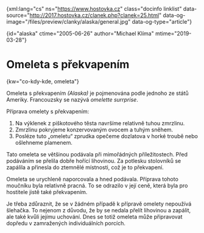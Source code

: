 
{xml:lang="cs" ns="https://www.hostovka.cz" class="docinfo linklist" data-source="http://2017.hostovka.cz/clanek.php?clanek=25.html" data-og-image="/files/preview/clanky/alaska/general.jpg" data-og-type="article"}

{id="alaska" ctime="2005-06-26" author="Michael Klíma" mtime="2019-03-28"}

# Omeleta s překvapením

<!-- generated attribute kw by user_udpatekw.sh on 2019-03-11, do not edit -->

{kw="co-kdy-kde, omeleta"}

Omeleta s překvapením _(Alaska)_ je pojmenována podle jednoho ze států Ameriky. Francouzsky se nazývá _omelette surrprise_.

Příprava omelety s překvapením:

 1. Na výklenek z piškotového těsta navršíme relativně tuhou zmrzlinu.
 2. Zmrzlinu pokryjeme konzervovaným ovocem a tuhým sněhem.
 3. Posléze tuto „omeletu“ zprudka opečeme dozlatova v horké troubě nebo ošlehneme plamenem.

Tato omeleta se většinou podávala při mimořádných příležitostech. Před podáváním se přelila dobře hořící lihovinou. Za potlesku stolovníků se zapálila a přinesla do ztemnělé místnosti, což je to překvapení.

Omeleta se urychleně naporcovala a hned podávala. Příprava tohoto moučníku byla relativně pracná. To se odrazilo v její ceně, která byla pro hostitele jistě také překvapením.

Je třeba zdůraznit, že se v žádném případě k přípravě omelety nepoužívá šlehačka. To nejenom z důvodu, že by se nedala přelít lihovinou a zapálit, ale také kvůli jejímu uchování. Dnes se totiž omeleta může připravovat dopředu v zamražených individuálních porcích.

